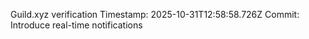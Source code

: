 Guild.xyz verification
Timestamp: 2025-10-31T12:58:58.726Z
Commit: Introduce real-time notifications